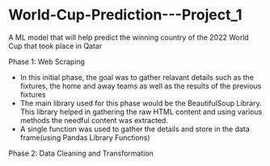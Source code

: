 # World-Cup-Prediction---Project_1
A ML model that will help predict the winning country of the 2022 World Cup that took place in Qatar


Phase 1: Web Scraping 
  - In this initial phase, the goal was to gather relavant details such as the fixtures, the home and away teams as well as the results of the previous fixtures
  - The main library used for this phase would be the BeautifulSoup Library. This library helped in gathering the raw HTML content and using various methods the needful content was extracted. 
  - A single function was used to gather the details and store in the data frame(using Pandas Library Functions)
  
  
  
Phase 2: Data Cleaning and Transformation
